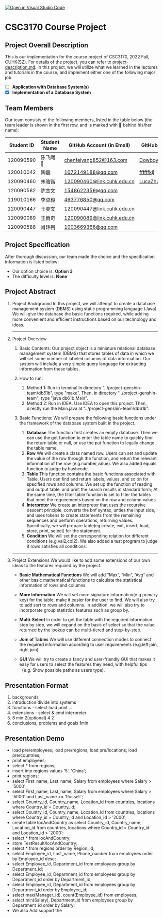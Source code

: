 [![Open in Visual Studio Code](https://classroom.github.com/assets/open-in-vscode-c66648af7eb3fe8bc4f294546bfd86ef473780cde1dea487d3c4ff354943c9ae.svg)](https://classroom.github.com/online_ide?assignment_repo_id=9422221&assignment_repo_type=AssignmentRepo)

# CSC3170 Course Project

## Project Overall Description

This is our implementation for the course project of CSC3170, 2022 Fall, CUHK(SZ). For details of the project, you can refer to [project-description.md](project-description.md). In this project, we will utilize what we learned in the lectures and tutorials in the course, and implement either one of the following major job:

<!-- Please fill in "x" to replace the blank space between "[]" to tick the todo item; it's ticked on the first one by default. -->

- [ ] **Application with Database System(s)**
- [x] **Implementation of a Database System**

## Team Members

Our team consists of the following members, listed in the table below (the team leader is shown in the first row, and is marked with 🚩 behind his/her name):

<!-- change the info below to be the real case -->

| Student ID | Student Name | GitHub Account (in Email)  | GitHub User                                   |
| ---------- | ------------ | -------------------------  |-----------------------------------------------|
| 120090590  | 陈飞飏 🚩    | chenfeiyang852@163.com     | [CowboyPhilip](https://github.com/CowboyPhilip) | 
| 120010042  | 陶震         | 1072149188@qq.com          | [ffffffklj](https://github.com/ffffffklj)     |
| 120090460  | 朱骆锴       | 120090460@link.cuhk.edu.cn | [LucaZhu0219](https://github.com/LucaZhu0219) |
| 120090582  | 陈宣文       | 1548622359@qq.com          |                                               |
| 119010166  | 李卓毅       | 463776850@qq.com           |                                               |
| 120090447  | 王奕文       | 120090447@link.cuhk.edu.cn |                                               |
| 120090089  | 王雨奇       | 120090089@link.cuhk.edu.cn |                                               |
| 120090588  | 肖玮钊       | 1003669366@qq.com          |                                               |

## Project Specification

<!-- You should remove the terms/sentence that is not necessary considering your option/branch/difficulty choice -->

After thorough discussion, our team made the choice and the specification information is listed below:

- Our option choice is: **Option 3**
- The difficulty level is: **None**

## Project Abstract

<!-- TODO -->
1. Project Background 
   In this project, we will attempt to create a database management system (DBMS) using static programming language (Java). We will give the database the basic functions required, while adding more convenient and eﬀicient instructions based on our technology and ideas.

   

   ---

   

2. Project Overview
   1. Basic Contents:
      Our project object is a miniature relational database management system (DBMS) that stores tables of data in which we will set some number of labeled columns of data information. Our system will include a very simple query language for extracting information from these tables.

   2. How to run:
      1. Method 1: Run in terminal.In directory "../project-genshin-team/db61b", type "make". Then, in directory "../project-genshin-team", type "java db61b.Main".
      2. Method 2: Run in IDEA. Use IDEA to open this project. Then, directly run the Main.java at "../project-genshin-team/db61b".

      

   3. Basic Functions:
      We will prepare the following basic functions under the framework of the database system built in the project.
   
      1. **Database** The function first creates an empty database. Then we can use the get function to enter the table name to quickly find the return table or null, or use the put function to legally change the table name.
      2. **Row** We will create a class named row. Users can set and update the value of the row through the function, and return the relevant information of the row (e.g.number,value). We also added equals function to judge by hashcode.
      3. **Table** This function contains the basic functions associated with Table. Users can find and return labels, values, and so on for specified rows and columns. We set up the function of reading and output table, and print the search results in standard form; At the same time, the filter table function is set to filter the tables that meet the requirements based on the row and column values.
      4. **Interpreter** We create an interpreter that uses the recursive descent principle, converts the bnf syntax, unties the input side, and uses tokens to create statements from the remaining sequences and perform operations, returning values. Specifically, we will prepare table(eg.create, exit, insert, load, store, print, select) for the statement.
      5. **Condition** We will set the corresponding relation for different conditions (e.g.val2,col2). We also added a test program to judge if rows satisfies all conditions.
   
   
   
   ---

   

4. Project Extensions
   We would like to add some extensions of our own ideas to the features required by the project.

   + **Basic Mathematical Functions** We will add ”Max”, ”Min”, ”Avg” and other basic mathematical functions to calculate the statistical information of rows and columns

   + **More Information** We will set more signature information(e.g.primary key) for the table, make it easier for the user to find. We will also try to add sort to rows and columns. In addition, we will also try to incorporate group statistics features such as group by.

   + **Multi-Select** In order to get the table with the required information step by step, we will expand on the basis of select so that the value returned by the lookup can be multi-tiered and step-by-step.

   + **Join of Tables** We will use different connection modes to connect the required information according to user requirements (e.g.left join, right join).

   + **GUI** We will try to create a fancy and user-friendly GUI that makes it easy for users to select the features they need, with helpful tips（e.g. Show possible paths as users type).

<!-- This part will be deleted later-->
## Presentation Format
1. backgrounds     
2. introduction divide into systems
3. functions   - select load print ...
4. extensions  - select & cmd interpreter
5. 8 min  2(optional) 4 2  
6. conclusions, problems and goals  1min

## Presentation Demo
+ load pre/employees; load pre/regions; load pre/locations; load pre/countries;
+ print employees;
+ select \* from regions;
+ insert into regions values '5', 'China';
+ print regions;
+ select First_name, Last_name, Salary from employees where Salary > '5000';
+ select First_name, Last_name, Salary from employees where Salary > '5000' and Last_name >= 'Russell';
+ select Country_id, Country_name, Location_id from countries, locations where Country_id = Country_id;
+ select Country_id, Country_name, Location_id from countries, locations where Country_id = Country_id and Location_id > '2000';
+ create table locAndCountry as select Country_id, Country_name, Location_id from countries, locations where Country_id = Country_id and Location_id > '2000';
+ select * from locAndCountry;
+ store TestResult/locAndCountry;
+ select * from regions order by Region_id;
+ select Employee_id, Last_name, Phone_number from employees order by Employee_id desc;
+ select Employee_id, Department_id from employees group by Department_id;
+ select Employee_id, Department_id from employees group by Department_id order by Department_id;
+ select Employee_id, Department_id from employees group by Department_id order by Employee_id;
+ select max(Manager_id), count(Employee_id) from employees;
+ select min(Salary), Department_id from employees group by Department_id order by Salary;
+ We also Add support the 